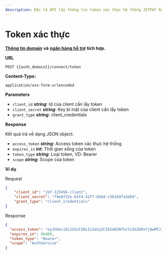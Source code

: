 ```yaml
---
description: Đặc tả API lấy thông tin token xác thực hệ thống JETPAY BankHub
---
```


# Token xác thực

[**Thông tin domain**](../thong-tin-tich-hop/thong-tin-domain.md) **và** [**ngân hàng hỗ trợ**](../thong-tin-tich-hop/ngan-hang-ho-tro.md) **tích hợp.**

**URL**

`POST {{auth_domain}}/connect/token`

**Content-Type:**

`application/xxx-form-urlencoded`

**Parameters**

* `client_id` _**string**_: Id của client cần lấy token
* `client_secret` _**string**_: Key bí mật của client cần lấy token
* `grant_type` _**string**_: client\_credentials

**Response**

Kết quả trả về dạng JSON object:

* `access_token` _**string**_: Access token xác thực hệ thống
* `expires_in` _**int**_: Thời gian sống của token
* `token_type` _**string**_: Loại token, VD: Bearer
* `scope` _**string**_: Scope của token

**Ví dụ**

Request

```json
{
	"client_id": "jbf-123456-client",
	"client_secret": "f9e8f32e-b3f4-42f7-bb8d-c561b97a3db9",
	"grant_type": "client_credentials"
}
```

Response

```json
{
  "access_token": "eyJhbGciOiJSUzI1NiIsImtpZCI6ImE5NTkzYzZmZGMzYjQwMTJiYjBhNzMxMWU1NzM5NzQwIiwidHlwIjoiYXQrand0In0.eyJuYmYiOjE2ODg3MTIyNjgsImV4cCI6MTY4ODc5ODY2OCwiaXNzIjoiaHR0cDovL2pldHBheS1hdXRoc2VydmljZSIsImF1ZCI6IkF1dGhTZXJ2aWNlIiwiY2xpZW50X2lkIjoianB0ZXN0LW5hcGFzLWNsaWVudCIsImlhdCI6MTY4ODcxMjI2OCwic2NvcGUiOlsiQXV0aFNlcnZpY2UiXX0.cd2JxLvscwPAaEQCzxVkVuKtB5-7x27ukWHLibjkS3buSGCYKVUHF5ueiqeoq_k4wo36l1CbjsHdvtBDGBnBjeEQRBzr8EkhRg0-AfuKn6Gyn43LbYGdFGKXMiv17bkmwl_hSPG173lEipXQfCtxdoIqb51tgxbXQNq4ZrwBTvlg2aWmB9M5TWvCBdJ0fNf65Lc5bq3JfviLoJJo9khS9lZa90zfQ6_XY_VKFkoLiSt-WxPYbVm9L_MUJ_ahrlQOyh3gW_1pzBMOvPB_RZSHbEm-Pl_pxxU_xAsnIAo6wzuopNJ5OXiOaJfj_DOAbQ2cOKBm5t9uwjKhwyreIhO3zw",
  "expires_in": 86400,
  "token_type": "Bearer",
  "scope": "AuthService"
}
```
